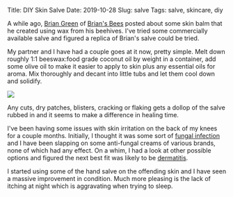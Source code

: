 Title: DIY Skin Salve
Date: 2019-10-28
Slug: salve
Tags: salve, skincare, diy

A while ago, [Brian Green](https://www.briangreen.net/) of [Brian's Bees](http://www.greenbeesnc.com/) posted about some skin balm that he created using wax from his beehives. I've tried some commercially available salve and figured a replica of Brian's salve could be tried.

My partner and I have had a couple goes at it now, pretty simple. Melt down roughly 1:1 beeswax:food grade coconut oil by weight in a container, add some olive oil to make it easier to apply to skin plus any essential oils for aroma. Mix thoroughly and decant into little tubs and let them cool down and solidify.

<img src="/media/images/2019-10-28 salve.jpg" class="align-center" loading="lazy" /><br/>

Any cuts, dry patches, blisters, cracking or flaking gets a dollop of the salve rubbed in and it seems to make a difference in healing time.

I've been having some issues with skin irritation on the back of my knees for a couple months. Initially, I thought it was some sort of [fungal infection](https://en.wikipedia.org/wiki/Dermatophytosis) and I have been slapping on some anti-fungal creams of various brands, none of which had any effect. On a whim, I had a look at other possible options and figured the next best fit was likely to be [dermatitis](https://en.wikipedia.org/wiki/Dermatitis).

I started using some of the hand salve on the offending skin and I have seen a massive improvement in condition. Much more pleasing is the lack of itching at night which is aggravating when trying to sleep.
